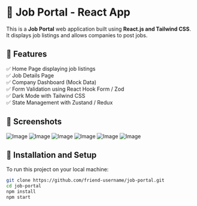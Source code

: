 # 🚀 Job Portal - React App

This is a **Job Portal** web application built using **React.js and Tailwind CSS**. It displays job listings and allows companies to post jobs.

## 🔹 Features
✅ Home Page displaying job listings  
✅ Job Details Page  
✅ Company Dashboard (Mock Data)  
✅ Form Validation using React Hook Form / Zod  
✅ Dark Mode with Tailwind CSS  
✅ State Management with Zustand / Redux  

## 📸 Screenshots
![Image](https://github.com/user-attachments/assets/76d8a866-6e63-4605-a301-8c02dfabb6f0)
![Image](https://github.com/user-attachments/assets/9d60908f-84e4-451b-9dab-4d0605aab005)
![Image](https://github.com/user-attachments/assets/308f35af-e629-4c64-bd7c-027380d9e0ff)
![Image](https://github.com/user-attachments/assets/d32ee559-6673-4f00-bdca-c112022cb4ef)
![Image](https://github.com/user-attachments/assets/6915c60f-8ccf-4bbe-a863-6a819cc49c3d)
![Image](https://github.com/user-attachments/assets/efe0b170-847d-4f09-bde8-5d5bc8c42c39)



## 🔧 Installation and Setup
To run this project on your local machine:

```sh
git clone https://github.com/friend-username/job-portal.git
cd job-portal
npm install
npm start
